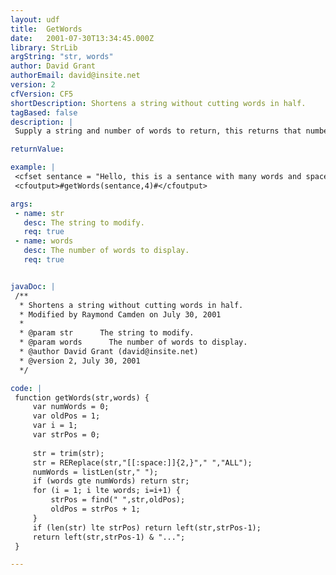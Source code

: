 ```yaml
---
layout: udf
title:  GetWords
date:   2001-07-30T13:34:45.000Z
library: StrLib
argString: "str, words"
author: David Grant
authorEmail: david@insite.net
version: 2
cfVersion: CF5
shortDescription: Shortens a string without cutting words in half.
tagBased: false
description: |
 Supply a string and number of words to return, this returns that number of words with an ellipsis at the end.  If the number of words argument is greater than the actual number of words, the original string will be returned without the ellipsis.

returnValue: 

example: |
 <cfset sentance = "Hello, this is a sentance with many words and spaces.">
 <cfoutput>#getWords(sentance,4)#</cfoutput>

args:
 - name: str
   desc: The string to modify.
   req: true
 - name: words
   desc: The number of words to display.
   req: true


javaDoc: |
 /**
  * Shortens a string without cutting words in half.
  * Modified by Raymond Camden on July 30, 2001
  * 
  * @param str      The string to modify. 
  * @param words      The number of words to display. 
  * @author David Grant (david@insite.net) 
  * @version 2, July 30, 2001 
  */

code: |
 function getWords(str,words) {
     var numWords = 0;
     var oldPos = 1;
     var i = 1;
     var strPos = 0;
     
     str = trim(str);
     str = REReplace(str,"[[:space:]]{2,}"," ","ALL");
     numWords = listLen(str," ");
     if (words gte numWords) return str;
     for (i = 1; i lte words; i=i+1) {
         strPos = find(" ",str,oldPos);
         oldPos = strPos + 1;
     }
     if (len(str) lte strPos) return left(str,strPos-1);
     return left(str,strPos-1) & "...";
 }

---
```


